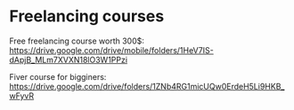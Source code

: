 <h1>Freelancing courses</h1>

Free freelancing course worth 300$:<br>
https://drive.google.com/drive/mobile/folders/1HeV7IS-dApjB_MLm7XVXN18lO3W1PPzi

Fiver course for bigginers:<br>
https://drive.google.com/drive/folders/1ZNb4RG1micUQw0ErdeH5Li9HKB_wFyvR

 
